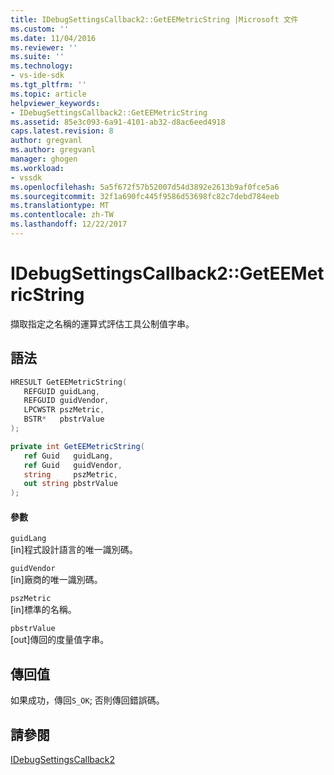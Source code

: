 ```yaml
---
title: IDebugSettingsCallback2::GetEEMetricString |Microsoft 文件
ms.custom: ''
ms.date: 11/04/2016
ms.reviewer: ''
ms.suite: ''
ms.technology:
- vs-ide-sdk
ms.tgt_pltfrm: ''
ms.topic: article
helpviewer_keywords:
- IDebugSettingsCallback2::GetEEMetricString
ms.assetid: 85e3c093-6a91-4101-ab32-d8ac6eed4918
caps.latest.revision: 8
author: gregvanl
ms.author: gregvanl
manager: ghogen
ms.workload:
- vssdk
ms.openlocfilehash: 5a5f672f57b52007d54d3892e2613b9af0fce5a6
ms.sourcegitcommit: 32f1a690fc445f9586d53698fc82c7debd784eeb
ms.translationtype: MT
ms.contentlocale: zh-TW
ms.lasthandoff: 12/22/2017
---
```

# <a name="idebugsettingscallback2geteemetricstring"></a>IDebugSettingsCallback2::GetEEMetricString
擷取指定之名稱的運算式評估工具公制值字串。  
  
## <a name="syntax"></a>語法  
  
```cpp  
HRESULT GetEEMetricString(  
   REFGUID guidLang,  
   REFGUID guidVendor,  
   LPCWSTR pszMetric,  
   BSTR*   pbstrValue  
);  
```  
  
```csharp  
private int GetEEMetricString(  
   ref Guid   guidLang,  
   ref Guid   guidVendor,  
   string     pszMetric,  
   out string pbstrValue  
);  
```  
  
#### <a name="parameters"></a>參數  
 `guidLang`  
 [in]程式設計語言的唯一識別碼。  
  
 `guidVendor`  
 [in]廠商的唯一識別碼。  
  
 `pszMetric`  
 [in]標準的名稱。  
  
 `pbstrValue`  
 [out]傳回的度量值字串。  
  
## <a name="return-value"></a>傳回值  
 如果成功，傳回`S_OK`; 否則傳回錯誤碼。  
  
## <a name="see-also"></a>請參閱  
 [IDebugSettingsCallback2](../../../extensibility/debugger/reference/idebugsettingscallback2.md)